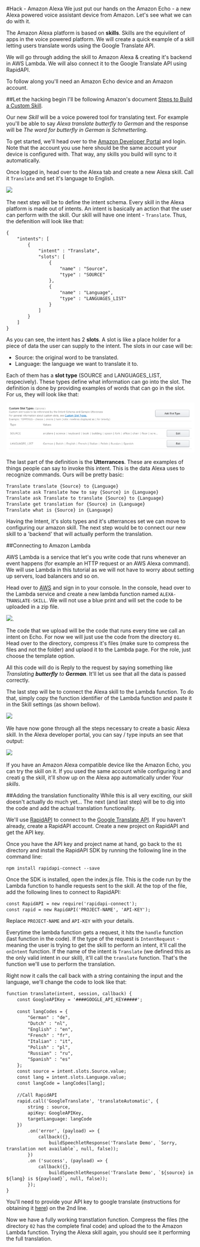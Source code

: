#Hack - Amazon Alexa
We just put our hands on the Amazon Echo - a new Alexa powered voice assistant device from Amazon. Let's see what we can do with it.

The Amazon Alexa platform is based on **skills**. Skills are the equivilent of apps in the voice powered platform. We will create a quick example of a skill letting users translate words using the Google Translate API.

We will go through adding the skill to Amazon Alexa & creating it's backend in AWS Lambda. We will also connect it to the Google Translate API using RapidAPI.

To follow along you'll need an Amazon Echo device and an Amazon account.

##Let the hacking begin
I'll be following Amazon's document [Steps to Build a Custom Skill](https://developer.amazon.com/public/solutions/alexa/alexa-skills-kit/overviews/steps-to-build-a-custom-skill).

Our new *Skill* will be a voice powered tool for translating text. For example you'll be able to say *Alexa translate butterfly to German* and the response will be *The word for butterfly in German is Schmetterling*.

To get started, we'll head over to the [Amazon Developer Portal](https://developer.amazon.com) and login. Note that the account you use here should be the same account your device is configured with. That way, any skills you build will sync to it automatically.

Once logged in, head over to the Alexa tab and create a new Alexa skill. Call it `Translate` and set it's language to English.

![](http://i.giphy.com/l0MYM5s8CFnxyCBGM.gif)

The next step will be to define the intent schema. Every skill in the Alexa platform is made out of intents. An intent is basically an action that the user can perform with the skill. Our skill will have one intent - `Translate`. Thus, the defenition will look like that:

```
{
	"intents": [
		{
			"intent" : "Translate",
			"slots": [
				{
					"name" : "Source",
					"type" : "SOURCE"
				},
				{
					"name" : "Language",
					"type" : "LANGUAGES_LIST"
				}
			]
		}
	]
}
```
As you can see, the intent has 2 **slots**. A slot is like a place holder for a piece of data the user can supply to the intent. The slots in our case will be:

- Source: the original word to be translated.
- Language: the language we want to translate it to.

Each of them has a **slot type** (SOURCE and LANGUAGES_LIST, respecively). These types define what information can go into the slot. The definition is done by providing examples of words that can go in the slot. For us, they will look like that:

![](screenshots/custom_slots.png)

The last part of the definition is the **Utterrances**. These are examples of things people can say to invoke this intent. This is the data Alexa uses to recognize commands. Ours will be pretty basic:

```
Translate translate {Source} to {Language}
Translate ask Translate how to say {Source} in {Language}
Translate ask Translate to translate {Source} to {Language}
Translate get translation for {Source} in {Language}
Translate what is {Source} in {Language}
```

Having the Intent, it's slots types and it's utterrances set we can move to configuring our amazon skill. The next step would be to connect our new skill to a 'backend' that will actually perform the translation.

##Connecting to Amazon Lambda

AWS Lambda is a service that let's you write code that runs whenever an event happens (for example an HTTP request or an AWS Alexa command). We will use Lambda in this tutorial as we will not have to worry about setting up servers, load balancers and so on.

Head over to [AWS](aws.amazon.com) and sign in to your console. In the console, head over to the Lambda service and create a new lambda function named `ALEXA-TRANSLATE-SKILL`. We will not use a blue print and will set the code to be uploaded in a zip file.

![](http://i.giphy.com/3o6ZsTUyJeC8B2VVPa.gif).

The code that we upload will be the code that runs every time we call an intent on Echo. For now we will just use the code from the directory `01`. Head over to the directory, compress it's files (make sure to compress the files and not the folder) and uplaod it to the Lambda page. For the role, just choose the template option.

All this code will do is Reply to the request by saying something like *Translating **butterfly** to **German***. It'll let us see that all the data is passed correctly.

The last step will be to connect the Alexa skill to the Lambda function. To do that, simply copy the function identifier of the Lambda function and paste it in the Skill settings (as shown bellow).

![](http://i.giphy.com/l3vRhA3nKP0aJJ7SE.gif)

We have now gone through all the steps necessary to create a basic Alexa skill. In the Alexa developer portal, you can say / type inputs an see that output:

![](http://i.giphy.com/3o7TKJpvd1OFRTysmY.gif)

If you have an Amazon Alexa compatible device like the Amazon Echo, you can try the skill on it. If you used the same account while configuring it and creati g the skill, it'll show up on the Alexa app automatically under *Your skills*.

##Adding the translation functionality
While this is all very exciting, our skill doesn't actually do much yet... The next (and last step) will be to dig into the code and add the actual translation functionality.

We'll use [RapidAPI](https://rapidapi.com) to connect to the [Google Translate API](http://rapidapi.com/package/GoogleTranslate). If you haven't already, create a RapidAPI account. Create a new project on RapidAPI and get the API key.

Once you have the API key and project name at hand, go back to the `01` directory and install the RapidAPI SDK by running the following line in the command line:

	npm install rapidapi-connect --save

Once the SDK is installed, open the index.js file. This is the code run by the Lambda function to handle requests sent to the skill. At the top of the file, add the following lines to connect to RapidAPI:

	const RapidAPI = new require('rapidapi-connect');
	const rapid = new RapidAPI('PROJECT-NAME', 'API-KEY');

Replace `PROJECT-NAME` and `API-KEY` with your details.

Everytime the lambda function gets a request, it hits the `handle` function (last function in the code). If the type of the request is `IntentRequest` - meaning the user is trying to get the skill to perform an intent, it'll call the `onIntent` function. If the name of the intent is `Translate` (we defined this as the only valid intent in our skill), it'll call the `translate` function. That's the function we'll use to perform the translation.

Right now it calls the call back with a string containing the input and the language, we'll change the code to look like that:

```
function translate(intent, session, callback) {
    const GoogleAPIKey = '####GOOGLE_API_KEY#####';

    const langCodes = {
        "German" : "de",
        "Dutch" : "nl",
        "English" : "en",
        "French" : "fr",
        "Italian" : "it",
        "Polish" : "pl",
        "Russian" : "ru",
        "Spanish" : "es"
    };
    const source = intent.slots.Source.value;
    const lang = intent.slots.Language.value;
    const langCode = langCodes[lang];

    //Call RapidAPI
    rapid.call('GoogleTranslate', 'translateAutomatic', {
        string : source,
        apiKey: GoogleAPIKey,
        targetLanguage: langCode
    })
        .on('error', (payload) => {
            callback({},
                buildSpeechletResponse('Translate Demo', `Sorry, translation not available`, null, false));
        })
        .on ('success', (payload) => {
            callback({},
                buildSpeechletResponse('Translate Demo', `${source} in ${lang} is ${payload}`, null, false));
        });
}
```

You'll need to provide your API key to google translate (instructions for obtaining it [here](http://rapidapi.com/package/GoogleTranslate/docs)) on the 2nd line.

Now we have a fully working transtlation function. Compress the files (the directory `02` has the complete final code) and upload the to the Amazon Lambda function. Trying the Alexa skill again, you should see it performing the full translation.
